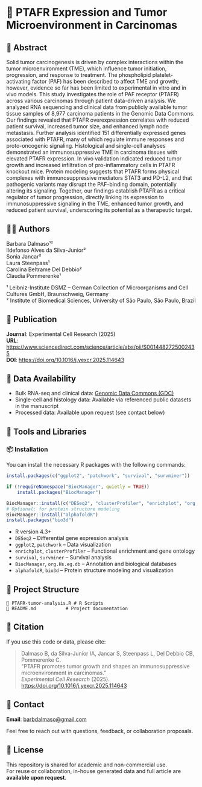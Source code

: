 # 🧬 PTAFR Expression and Tumor Microenvironment in Carcinomas

## 📌 Abstract

Solid tumor carcinogenesis is driven by complex interactions within the tumor microenvironment (TME), which influence tumor initiation, progression, and response to treatment. The phospholipid platelet-activating factor (PAF) has been described to affect TME and growth; however, evidence so far has been limited to experimental in vitro and in vivo models. This study investigates the role of PAF receptor (PTAFR) across various carcinomas through patient data-driven analysis. We analyzed RNA sequencing and clinical data from publicly available tumor tissue samples of 8,977 carcinoma patients in the Genomic Data Commons. Our findings revealed that PTAFR overexpression correlates with reduced patient survival, increased tumor size, and enhanced lymph node metastasis. Further analysis identified 151 differentially expressed genes associated with PTAFR, many of which regulate immune responses and proto-oncogenic signaling. Histological and single-cell analyses demonstrated an immunosuppressive TME in carcinoma tissues with elevated PTAFR expression. In vivo validation indicated reduced tumor growth and increased infiltration of pro-inflammatory cells in PTAFR knockout mice. Protein modeling suggests that PTAFR forms physical complexes with immunosuppressive mediators STAT3 and PD-L2, and that pathogenic variants may disrupt the PAF-binding domain, potentially altering its signaling. Together, our findings establish PTAFR as a critical regulator of tumor progression, directly linking its expression to immunosuppressive signaling in the TME, enhanced tumor growth, and reduced patient survival, underscoring its potential as a therapeutic target.

## 👩‍🔬 Authors

Barbara Dalmaso¹²  
Ildefonso Alves da Silva-Junior²  
Sonia Jancar²  
Laura Steenpass¹  
Carolina Beltrame Del Debbio²  
Claudia Pommerenke¹  

¹ Leibniz-Institute DSMZ – German Collection of Microorganisms and Cell Cultures GmbH, Braunschweig, Germany  
² Institute of Biomedical Sciences, University of São Paulo, São Paulo, Brazil

## 🔗 Publication

**Journal**: Experimental Cell Research (2025)  
**URL**: https://www.sciencedirect.com/science/article/abs/pii/S0014482725002435  
**DOI**: https://doi.org/10.1016/j.yexcr.2025.114643

## 💾 Data Availability

- Bulk RNA-seq and clinical data: [Genomic Data Commons (GDC)](https://portal.gdc.cancer.gov/)  
- Single-cell and histology data: Available via referenced public datasets in the manuscript  
- Processed data: Available upon request (see contact below)

## 🧰 Tools and Libraries

### 📦 Installation

You can install the necessary R packages with the following commands:

```r
install.packages(c("ggplot2", "patchwork", "survival", "survminer"))

if (!requireNamespace("BiocManager", quietly = TRUE))
    install.packages("BiocManager")

BiocManager::install(c("DESeq2", "clusterProfiler", "enrichplot", "org.Hs.eg.db"))
# Optional: for protein structure modeling
BiocManager::install("alphafoldR")
install.packages("bio3d")
```

- R version 4.3+  
- `DESeq2` – Differential gene expression analysis  
- `ggplot2`, `patchwork` – Data visualization  
- `enrichplot`, `clusterProfiler` – Functional enrichment and gene ontology  
- `survival`, `survminer` – Survival analysis  
- `BiocManager`, `org.Hs.eg.db` – Annotation and biological databases  
- `alphafoldR`, `bio3d` – Protein structure modeling and visualization

## 📁 Project Structure

```
📄 PTAFR-tumor-analysis.R # R Scripts
📄 README.md           # Project documentation  
```

## 🧠 Citation

If you use this code or data, please cite:

> Dalmaso B, da Silva-Junior IA, Jancar S, Steenpass L, Del Debbio CB, Pommerenke C.  
> "PTAFR promotes tumor growth and shapes an immunosuppressive microenvironment in carcinomas."  
> *Experimental Cell Research* (2025). https://doi.org/10.1016/j.yexcr.2025.114643

## 📧 Contact

**Email**: barbdalmaso@gmail.com

Feel free to reach out with questions, feedback, or collaboration proposals.

## 📜 License

This repository is shared for academic and non-commercial use.  
For reuse or collaboration, in-house generated data and full article are **available upon request**.

